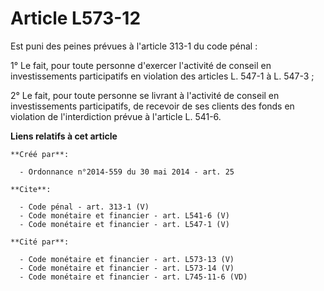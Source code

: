 # Article L573-12

Est puni des peines prévues à l'article 313-1 du code pénal : 

1° Le fait, pour toute personne d'exercer l'activité de conseil en investissements participatifs en violation des articles L.
547-1 à L. 547-3 ; 

2° Le fait, pour toute personne se livrant à l'activité de conseil en investissements participatifs, de recevoir de ses
clients des fonds en violation de l'interdiction prévue à l'article L. 541-6.

**Liens relatifs à cet article**

	**Créé par**:

	  - Ordonnance n°2014-559 du 30 mai 2014 - art. 25

	**Cite**:

	  - Code pénal - art. 313-1 (V)
	  - Code monétaire et financier - art. L541-6 (V)
	  - Code monétaire et financier - art. L547-1 (V)

	**Cité par**:

	  - Code monétaire et financier - art. L573-13 (V)
	  - Code monétaire et financier - art. L573-14 (V)
	  - Code monétaire et financier - art. L745-11-6 (VD)
